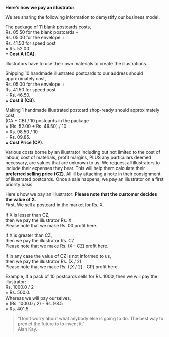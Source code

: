 **Here's how we pay an illustrator**.

We are sharing the following information to demystify our business model.

The package of 11 blank postcards costs,  
Rs. 05.50 for the blank postcards +  
Rs. 05.00 for the envelope +  
Rs. 41.50 for speed post  
= Rs. 52.00.  
**= Cost A (CA)**.

Illustrators have to use their own materials to create the illustrations.

Shipping 10 handmade illustrated postcards to our address should approximately cost,  
Rs. 05.00 for the envelope +  
Rs. 41.50 for speed post  
= Rs. 46.50.  
**= Cost B (CB)**.

Making 1 handmade illustrated postcard shop-ready should approximately cost,  
(CA + CB) / 10 postcards in the package  
= (Rs. 52.00 + Rs. 46.50) / 10  
= Rs. 98.50 / 10  
= Rs. 09.85.  
**= Cost Price (CP)**.

Various costs borne by an illustrator including but not limited to the cost of labour, cost of materials, profit margins, PLUS any particulars deemed necessary, are values that are unknown to us. We request all illustrators to include their expenses they bear. This will help them calculate their **preferred selling price (CZ)**. All ill by attaching a note in their consignment of illustrated postcards. Once a sale happens, we pay an illustrator on a first priority basis.

Here's how we pay an illustrator:
**Please note that the customer decides the value of X**.  
First, We sell a postcard in the market for Rs. X.

If X is lesser than CZ,  
then we pay the illustrator Rs. X.  
Please note that we make Rs. 00 profit here.

If X is greater than CZ,  
then we pay the illustrator Rs. CZ.  
Please note that we make Rs. (X - CZ) profit here.

If in any case the value of CZ is not informed to us,  
then we pay the illustrator Rs. (X / 2).  
Please note that we make Rs. ([X / 2] - CP) profit here.

Example, If a pack of 10 postcards sells for Rs. 1000, then we will pay the illustrator:  
Rs. 1000.0 / 2  
= Rs. 500.0.  
Whereas we will pay ourselves,  
= (Rs. 1000.0 / 2) - Rs. 98.5  
= Rs. 401.5.

> "Don't worry about what anybody else is going to do. The best way to predict the future is to invent it."  
> Alan Kay.
